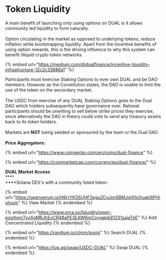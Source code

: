 # Token Liquidity

A main benefit of launching only using options on DUAL is it allows community led liquidity to form naturally. \
\
Option circulating in the market as opposed to underlying tokens, reduce inflation while bootstrapping liquidity. Apart from the incentive benefits of using option rewards, this is the driving influence to why this system can benefit illiquid crypto token networks.

{% embed url="https://medium.com/@dualfinance/incentive-liquidity-infrastructure-12c2c33886a1" %}

Participants must exercise Staking Options to ever own DUAL and be DAO members. However as the Constitution states, the DAO is unable to limit the use of the token on the secondary market.\
\
The USDC from exercise of any DUAL Staking Options goes to the Dual DAO which holders subsequently have governance over. Rational participants should be unwilling to sell below strike prices they exercise, since alternatively the DAO in theory could vote to send any treasury assets back to its token holders.\
\
Markets are **NOT** being seeded or sponsored by the team or the Dual DAO\
\
**Price Aggregators:**

{% embed url="https://www.coingecko.com/en/coins/dual-finance" %}

{% embed url="https://coinmarketcap.com/currencies/dual-finance/" %}

**DUAL Market Access**\
****\
****Solana DEX's with a community listed token:

{% embed url="https://openserum.io/H6rrYK3SUHF2eguZCyJxnSBMJqjXhUtuaki6PHiutvum" %}
View Market
{% endembed %}

{% embed url="https://www.orca.so/liquidity/open-position/7yJ4gMRJhEoCR48aPE3EAWRmCoygakik81ZS1sajaTnE" %}
Add Concentrated Liquidity
{% endembed %}

{% embed url="https://raydium.io/clmm/pools" %}
Search DUAL
{% endembed %}

{% embed url="https://jup.ag/swap/USDC-DUAL" %}
Swap DUAL
{% endembed %}

